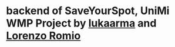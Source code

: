 # backend of SaveYourSpot, UniMi WMP Project by [lukaarma] and [Lorenzo Romio]

[lukaarma]: https://github.com/lukaarma
[Lorenzo Romio]: https://github.com/lorenzoromio
